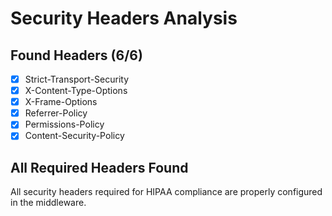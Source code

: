 # Security Headers Analysis

## Found Headers (6/6)
- [x] Strict-Transport-Security
- [x] X-Content-Type-Options
- [x] X-Frame-Options
- [x] Referrer-Policy
- [x] Permissions-Policy
- [x] Content-Security-Policy

## All Required Headers Found
All security headers required for HIPAA compliance are properly configured in the middleware.
